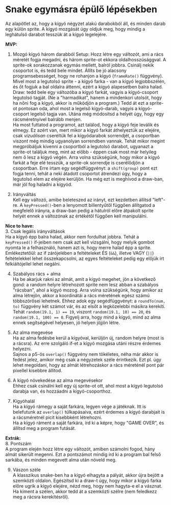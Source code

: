 # Snake egymásra épülő lépésekben

Az alapötlet az, hogy a kígyó négyzet alakú darabokból áll, és minden darab egy külön sprite. A kígyó mozgását úgy oldjuk meg, hogy mindig a leghátulsó darabot tesszük át a kígyó legelejére.

__MVP:__  
1. Mozgó kígyó három darabból
Setup: Hozz létre egy változót, ami a rács méretét fogja megadni, és három sprite-ot ekkora oldalhosszúsággval. A sprite-ok sorakozzanak egymás mellett, balról jobbra. Csinálj nekik csoportot is, és tedd bele mindet. Állíts be jó alacsony programsebességet, hogy ne rohanjon a kígyó (`frameRate()` függvény).  
Mivel most a legutolsó sprite - a kígyó farka - van a kígyó legjobbszélén, és őt fogjuk a bal oldalra áttenni, ezért a kígyó alapesetben balra halad.
Draw: tedd bele egy változóba a kígyó farkát, vagyis a kígyó-csoport legutolsó tagját. (Ne a "harmadikat", hanem a mindenkori utolsót, hogy ha nőni fog a kígyó, akkor is működjön a program.) Tedd át ezt a sprite-ot pontosan oda, ahol most a legelső kígyó-darab, vagyis a kígyó-csoport legelső tagja van. Utána még módosítsd a helyét úgy, hogy egy rácsméretnyivel balrább menjen.  
Ha most futtatod a programot, azt találod, hogy a kígyó feje leválik és elmegy. Ez azért van, mert mikor a kígyó farkát áthelyeztük az elejére, csak _vizuálisan_ cseréltük fel a kígyódarabok sorrendjét, a csoportban viszont még mindig ugyanolyan sorrendben vannak. Tehát mikor megint megpróbáljuk kivenni a csoportból a legutolsó darabot, ugyanazt a sprite-ot találjuk meg, mint az előbb - éppen csak most már helyileg nem ő lesz a kígyó végén. Arra volna szükségünk, hogy mikor a kígyó farkát a feje elé tesszük, a sprite-ok sorrendje is cserélődjön a csoportban. Erre írtam egy segédfüggvényt: a `shift(group)` pont ezt fogja tenni, tehát a neki átadott csoportot átrendezi úgy, hogy a legutolsó elem az elejére kerüljön. Ha még ezt is meghívod a draw-ban, már jól fog haladni a kígyód.  

2. Irányváltás  
Kell egy változó, amibe beleteszed az irányt, ezt kezdetben állítsd "left"-re. A `keyPressed()`-ben a lenyomott billentyűtől függően állítgatod a megfelelő irányra, a draw-ban pedig a hátulról előre átpakolt sprite helyét ennek a változónak az értékétől függően kell manipulálni.  

__Nice to have:__  
3. Csak legális irányváltások  
Ha a kígyó épp balra halad, akkor nem fordulhat jobbra. Tehát a `keyPressed()` if-jeiben nem csak azt kell vizsgálni, hogy melyik gombot nyomta le a felhasználó, hanem azt is, hogy merre halad épp a sprite. Emlékeztetőül: az if zárójelében a feltételeket ÉS (`&&`), illetve VAGY (`||`) feltételekkel lehet összekapcsolni, az egyes feltételeket pedig egy előjük írt felkiáltójellel lehet negálni.  

4. Szabályos rács + alma  
Ha be akarjuk rakni az almát, amit a kígyó megehet, jön a következő gond: a random helyre létrehozott sprite nem lesz abban a szabályos "rácsban", ahol a kígyó mozog. Arra volna szükségünk, hogy amikor az alma létrejön, akkor a koordinátái a rács méretének egész számú többszörősei lehetnek. Ehhez adok egy segédfüggvényt: a `roundTo(num, to)` függvény két számot vár, és az elsőt a legközelebbi másikra kerekíti. Tehát `random(19.1, 1) == 19`, viszont `random(19.1, 10) == 20`, és `random(19.1, 100) == 0`. Figyelj arra, hogy mind a kígyó, mind az alma ennek segítségével helyesen, jó helyen jöjjön létre.  

5. Az alma megevése  
Ha az alma fedésbe kerül a kígyóval, kerüljön új, random helyre (most is a rácsra). Az erre szolgáló if-et a kígyó mozgása utáni részre érdemes helyezni.  
Sajnos a p5-ös `overlap()` függvény nem tökéletes, néha már akkor is fedést jelez, amikor még csak a négyzetek széle érintkezik. Ezt pl. úgy lehet megoldani, hogy az almát létrehozáskor a rács méreténél pont pár pixellel kisebbre állítod.  

6. A kígyó növekedése az alma megevésekor  
Ehhez csak csinálni kell egy új sprite-ot ott, ahol most a kígyó legutolsó darabja van, és hozzáadni a kígyó-csoporthoz.  

7. Kígyóhalál  
Ha a kígyó rámegy a saját farkára, legyen vége a játéknak. Itt is belefutunk az `overlap()` túlkapásaiva, ezért érdemes a kígyó darabjait is a rácsméretnél picit kisebbként létrehozni.  
Ha a kígyó ráment a saját farkára, írd ki a képre, hogy "GAME OVER", és állítsd meg a program futását.  

__Extrák:__  
8. Pontszám  
A program elején hozz létre egy változót, amiben számolni fogod, hány almát sikerült megenni. Ezt a pontszámot mindig írd ki a program bal felső sarkába, és minden megevett alma után növeld meg.  

9. Vászon széle  
A klasszikus snake-ben ha a kígyó elhagyta a pályát, akkor újra bejött a szemközti oldalon. Egészítsd ki a draw-t úgy, hogy mikor a kígyó farka előre ugrik a kígyó elejére, nézd meg, hogy nem hagyta-e el a vásznat. Ha kiment a szélen, akkor tedd át a szemközti szélre (nem feledkezz meg a rácsra kerekítésről).  
